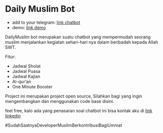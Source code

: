 # Daily Muslim Bot

* add to your telegram: [link chatbot](https://t.me/daily_muslim_bot)
* demo: [link demo](https://lnkd.in/g7C7pxE) 

DailyMuslim bot merupakan suatu chatbot yang mempermudah seorang muslim menjalankan kegiatan sehari-hari nya dalam beribadah kepada Allah SWT. 

Fitur: 
* Jadwal Sholat
* Jadwal Puasa
* Jadwal Kajian
* Al-qur’an
* One Minute Booster

Project ini merupakan project open source, Silahkan bagi yang ingin mengembangkan dan menggunakan code base disini.

feel free, kalo ada yang penasaran soal chatbot ini bisa kontak aku di [link linkedin](https://www.linkedin.com/in/fajar-muslim-147095160/) 

#SudahSaatnyaDeveloperMuslimBerkontribusiBagiUmmat
